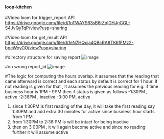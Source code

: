 #### loop-kitchen
#Video loom for trigger_report API
https://drive.google.com/file/d/1pTWAYS63sB6rZqlGHJgGGL-S4JvQyTqP/view?usp=sharing

#Video loom for get_result API
https://drive.google.com/file/d/1eN7HQcja4QBcRA8TK6fFMz2-bpcWoyOO/view?usp=sharing

#directory structure for saving report 
![image](https://user-images.githubusercontent.com/66236446/221466707-ef096822-8d2b-450b-87bc-9691c8a2a1ca.png)

#on wrong report_id 
![image](https://user-images.githubusercontent.com/66236446/221466780-a86dd8d5-bc6d-4f26-bf26-5113cc49e54d.png)


#The logic for computing the hours overlap.
it assumes that the reading that came afterward is correct and each status by default is correct for 1 hour. 
if not reading is given for that , It assumes the previous reading 
for e.g. if time business hour is 1PM - 9PM
then if status is given as follows
-1:30PM , active
-2:36PM , inactive
-3:00 PM, active

1) since 1:30PM is first reading of the day, it will take the first reading say 1:30PM and add extra 30 minutes for active since business hour starts from 1 PM
2) from 1:30PM to 2:36 PM is will be intact for being inactive
3) then on 3:00PM , it will again become active and since no reading further it will assume active 


